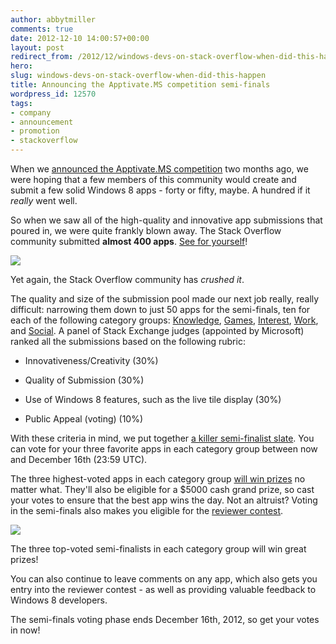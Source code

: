 ```yaml
---
author: abbytmiller
comments: true
date: 2012-12-10 14:00:57+00:00
layout: post
redirect_from: /2012/12/windows-devs-on-stack-overflow-when-did-this-happen
hero: 
slug: windows-devs-on-stack-overflow-when-did-this-happen
title: Announcing the Apptivate.MS competition semi-finals
wordpress_id: 12570
tags:
- company
- announcement
- promotion
- stackoverflow
---
```


When we [announced the Apptivate.MS competition](http://blog.stackoverflow.com/2012/09/apptivate-ms-a-windows-8-app-development-contest/) two months ago, we were hoping that a few members of this community would create and submit a few solid Windows 8 apps - forty or fifty, maybe. A hundred if it _really_ went well.

So when we saw all of the high-quality and innovative app submissions that poured in, we were quite frankly blown away. The Stack Overflow community submitted **almost 400 apps**. [See for yourself](http://apptivate.ms/apps)!


![](http://i.stack.imgur.com/zw2JG.png)

Yet again, the Stack Overflow community has _crushed it_.


The quality and size of the submission pool made our next job really, really difficult: narrowing them down to just 50 apps for the semi-finals, ten for each of the following category groups: [Knowledge](http://apptivate.ms/apps/groups/1/knowledge), [Games](http://apptivate.ms/apps/groups/2/games), [Interest](http://apptivate.ms/apps/groups/3/interest), [Work](http://apptivate.ms/apps/groups/4/work), and [Social](http://apptivate.ms/apps/groups/5/social). A panel of Stack Exchange judges (appointed by Microsoft) ranked all the submissions based on the following rubric:



	
  * Innovativeness/Creativity (30%)

	
  * Quality of Submission (30%)

	
  * Use of Windows 8 features, such as the live tile display (30%)

	
  * Public Appeal (voting) (10%)






With these criteria in mind, we put together [a killer semi-finalist slate](http://apptivate.ms/semi-finals). You can vote for your three favorite apps in each category group between now and December 16th (23:59 UTC).

The three highest-voted apps in each category group [will win prizes](http://apptivate.ms/contest#developer-contest) no matter what. They'll also be eligible for a $5000 cash grand prize, so cast your votes to ensure that the best app wins the day. Not an altruist? Voting in the semi-finals also makes you eligible for the [reviewer contest](http://apptivate.ms/contest#reviewer-contest).






![](http://i.stack.imgur.com/9LkDd.png)


The three top-voted semi-finalists in each category group will win great prizes!


You can also continue to leave comments on any app, which also gets you entry into the reviewer contest - as well as providing valuable feedback to Windows 8 developers.

The semi-finals voting phase ends December 16th, 2012, so get your votes in now!
